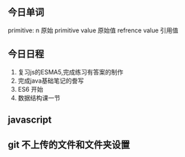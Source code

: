 ## 今日单词
primitive: n 原始
primitive value 原始值
refrence value 引用值

## 今日日程
1. 复习js的ESMA5,完成练习有答案的制作
2. 完成java基础笔记的誊写
4. ES6 开始
3. 数据结构课一节

## javascript

## git 不上传的文件和文件夹设置

